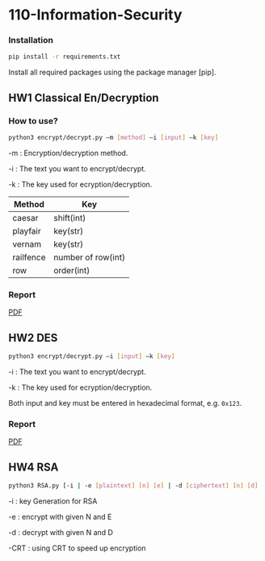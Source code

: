 # 110-Information-Security
### Installation
```bash
pip install -r requirements.txt
```
Install all required packages using the package manager [pip].

## HW1 Classical En/Decryption
### How to use?
```bash
python3 encrypt/decrypt.py –m [method] –i [input] –k [key]
```
-m : Encryption/decryption method.

-i : The text you want to encrypt/decrypt.

-k : The key used for ecryption/decryption.

|Method|Key|
|-|-|
|caesar| shift(int)|
|playfair| key(str)|
|vernam| key(str)|
|railfence| number of row(int)|
|row| order(int)|

### Report
[PDF](https://docs.google.com/document/d/1u9HDONgRzsCr-Fp47HMneMprQxHHhGH2PUbafW-xT5g/edit?usp=sharing)

## HW2 DES 
```bash
python3 encrypt/decrypt.py –i [input] –k [key]
```
-i : The text you want to encrypt/decrypt.

-k : The key used for ecryption/decryption.

Both input and key must be entered in hexadecimal format, e.g. `0x123`.

### Report
[PDF](https://docs.google.com/document/d/1xD6Ee5z5ZayHnT6eqFuwDBt8VF11NrFuBdH6HtHVQIY/edit?usp=sharing)

## HW4 RSA
```bash
python3 RSA.py [-i | -e [plaintext] [n] [e] | -d [ciphertext] [n] [d] | -CRT [ciphertext] [p] [q] [d]]
```
-i : key Generation for RSA

-e : encrypt with given N and E

-d : decrypt with given N and D

-CRT : using CRT to speed up encryption

